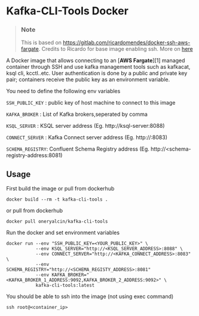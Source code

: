 # Kafka-CLI-Tools Docker

> ### Note
> This is based on https://gitlab.com/ricardomendes/docker-ssh-aws-fargate. Credits to Ricardo for base image enabling ssh. More on [here](https://medium.com/ci-t/9-steps-to-ssh-into-an-aws-fargate-managed-container-46c1d5f834e2)


A Docker image that allows connecting to an [__AWS Fargate__][1] managed
container through SSH and use kafka management tools such as kafkacat, ksql cli, kcctl..etc. User authentication is done by a public and private key
pair; containers receive the public key as an environment variable.

You need to define the following env variables

`SSH_PUBLIC_KEY` : public key of host machine to connect to this image

`KAFKA_BROKER`   : List of Kafka brokers,seperated by comma

`KSQL_SERVER`    : KSQL server address (Eg. http://ksql-server:8088)

`CONNECT_SERVER` : Kafka Connect server address (Eg. http://<connect server>:8083)

`SCHEMA_REGISTRY`: Confluent Schema Registry address (Eg. http://<schema-registry-address:8081)


## Usage 
First build the image or pull from dockerhub

```
docker build --rm -t kafka-cli-tools .
```

or pull from dockerhub
```
docker pull oneryalcin/kafka-cli-tools
```

Run the docker and set environment variables 

```
docker run --env "SSH_PUBLIC_KEY=<YOUR_PUBLIC_KEY>" \
           --env KSQL_SERVER="http://<KSQL_SERVER_ADDRESS>:8088" \
           --env CONNECT_SERVER="http://<KAFKA_CONNECT_ADDRESS>:8083" \
           --env SCHEMA_REGISTRY="http://<SCHEMA_REGISTY_ADDRESS>:8081" 
           --env KAFKA_BROKER="<KAFKA_BROKER_1_ADDRESS:9092,KAFKA_BROKER_2_ADDRESS:9092>" \
           kafka-cli-tools:latest
```

You should be able to ssh into the image (not using exec command) 

```
ssh root@<container_ip> 
```
